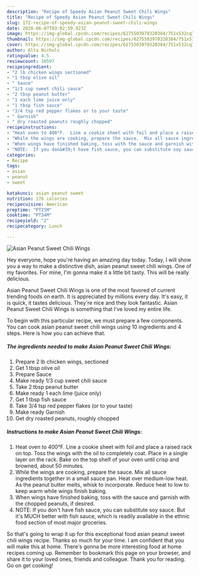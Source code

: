 ```yaml
---
description: "Recipe of Speedy Asian Peanut Sweet Chili Wings"
title: "Recipe of Speedy Asian Peanut Sweet Chili Wings"
slug: 172-recipe-of-speedy-asian-peanut-sweet-chili-wings
date: 2020-06-07T03:02:59.923Z
image: https://img-global.cpcdn.com/recipes/6275503970320384/751x532cq70/asian-peanut-sweet-chili-wings-recipe-main-photo.jpg
thumbnail: https://img-global.cpcdn.com/recipes/6275503970320384/751x532cq70/asian-peanut-sweet-chili-wings-recipe-main-photo.jpg
cover: https://img-global.cpcdn.com/recipes/6275503970320384/751x532cq70/asian-peanut-sweet-chili-wings-recipe-main-photo.jpg
author: Alta Nichols
ratingvalue: 4.5
reviewcount: 10597
recipeingredient:
- "2 lb chicken wings sectioned"
- "1 tbsp olive oil"
- " Sauce"
- "1/3 cup sweet chili sauce"
- "2 tbsp peanut butter"
- "1 each lime juice only"
- "1 tbsp fish sauce"
- "3/4 tsp red pepper flakes or to your taste"
- " Garnish"
- " dry roasted peanuts roughly chopped"
recipeinstructions:
- "Heat oven to 400°F.  Line a cookie sheet with foil and place a raised rack on top.  Toss the wings with the oil to completely coat.  Place in a single layer on the rack.  Bake on the top shelf of your oven until crisp and browned, about 50 minutes."
- "While the wings are cooking, prepare the sauce.  Mix all sauce ingredients together in a small sauce pan.  Heat over medium-low heat.  As the peanut butter melts, whisk to incorporate.  Reduce heat to low to keep warm while wings finish baking."
- "When wings have finished baking, toss with the sauce and garnish with the chopped peanuts, if desired."
- "NOTE:  If you don&#39;t have fish sauce, you can substitute soy sauce.  But it&#39;s MUCH better with fish sauce, which is readily available in the ethnic food section of most major groceries."
categories:
- Recipe
tags:
- asian
- peanut
- sweet

katakunci: asian peanut sweet 
nutrition: 176 calories
recipecuisine: American
preptime: "PT25M"
cooktime: "PT34M"
recipeyield: "2"
recipecategory: Lunch

---
```



![Asian Peanut Sweet Chili Wings](https://img-global.cpcdn.com/recipes/6275503970320384/751x532cq70/asian-peanut-sweet-chili-wings-recipe-main-photo.jpg)

Hey everyone, hope you're having an amazing day today. Today, I will show you a way to make a distinctive dish, asian peanut sweet chili wings. One of my favorites. For mine, I'm gonna make it a little bit tasty. This will be really delicious.

Asian Peanut Sweet Chili Wings is one of the most favored of current trending foods on earth. It is appreciated by millions every day. It's easy, it is quick, it tastes delicious. They're nice and they look fantastic. Asian Peanut Sweet Chili Wings is something that I've loved my entire life.




To begin with this particular recipe, we must prepare a few components. You can cook asian peanut sweet chili wings using 10 ingredients and 4 steps. Here is how you can achieve that.

<!--inarticleads1-->

##### The ingredients needed to make Asian Peanut Sweet Chili Wings:

1. Prepare 2 lb chicken wings, sectioned
1. Get 1 tbsp olive oil
1. Prepare  Sauce
1. Make ready 1/3 cup sweet chili sauce
1. Take 2 tbsp peanut butter
1. Make ready 1 each lime (juice only)
1. Get 1 tbsp fish sauce
1. Take 3/4 tsp red pepper flakes (or to your taste)
1. Make ready  Garnish
1. Get  dry roasted peanuts, roughly chopped




<!--inarticleads2-->

##### Instructions to make Asian Peanut Sweet Chili Wings:

1. Heat oven to 400°F.  Line a cookie sheet with foil and place a raised rack on top.  Toss the wings with the oil to completely coat.  Place in a single layer on the rack.  Bake on the top shelf of your oven until crisp and browned, about 50 minutes.
1. While the wings are cooking, prepare the sauce.  Mix all sauce ingredients together in a small sauce pan.  Heat over medium-low heat.  As the peanut butter melts, whisk to incorporate.  Reduce heat to low to keep warm while wings finish baking.
1. When wings have finished baking, toss with the sauce and garnish with the chopped peanuts, if desired.
1. NOTE:  If you don&#39;t have fish sauce, you can substitute soy sauce.  But it&#39;s MUCH better with fish sauce, which is readily available in the ethnic food section of most major groceries.




So that's going to wrap it up for this exceptional food asian peanut sweet chili wings recipe. Thanks so much for your time. I am confident that you will make this at home. There's gonna be more interesting food at home recipes coming up. Remember to bookmark this page on your browser, and share it to your loved ones, friends and colleague. Thank you for reading. Go on get cooking!
